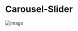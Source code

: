 # Carousel-Slider

![image](https://user-images.githubusercontent.com/80094949/133770955-082ef1f9-f006-4ba8-9908-fa0bc30006ba.png)
